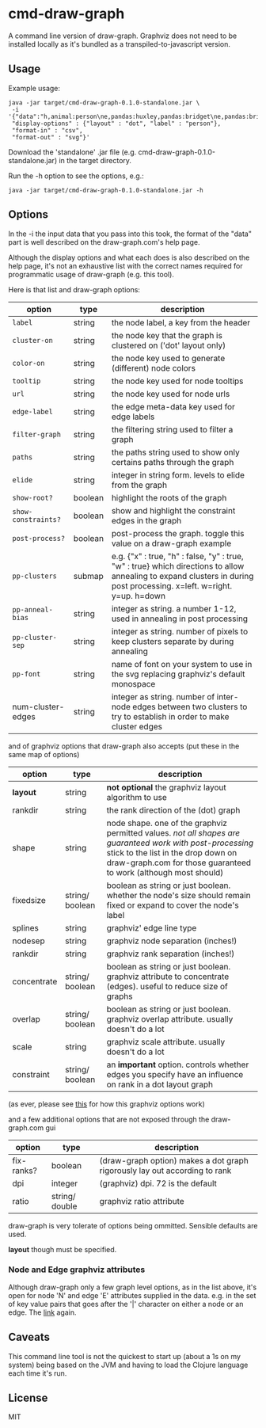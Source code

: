 # cmd-draw-graph

A command line version of draw-graph. Graphviz does not need to be installed locally as it's bundled as a transpiled-to-javascript version.

## Usage

Example usage:

    java -jar target/cmd-draw-graph-0.1.0-standalone.jar \
     -i     '{"data":"h,animal:person\ne,pandas:huxley,pandas:bridget\ne,pandas:bridget,pandas:max",
     "display-options" : {"layout" : "dot", "label" : "person"},
     "format-in" : "csv",
     "format-out" : "svg"}'

Download the 'standalone' .jar file (e.g. cmd-draw-graph-0.1.0-standalone.jar) in the target directory.

Run the -h option to see the options, e.g.:

    java -jar target/cmd-draw-graph-0.1.0-standalone.jar -h


## Options

In the -i the input data that you pass into this took, the format of the "data" part is well described on the draw-graph.com's help page.

Although the display options and what each does is also described on the help page, it's not an exhaustive list with the correct names required for programmatic usage of draw-graph (e.g. this tool).


Here is that list and draw-graph options:

| option | type | description |
|--------|------|-------------|
| `label` | string | the node label, a key from the header |
| `cluster-on`| string | the node key that the graph is clustered on ('dot' layout only) |
| `color-on` | string | the node key used to generate (different) node colors |
| `tooltip` | string | the node key used for node tooltips |
| `url` | string | the node key used for node urls |
| `edge-label` | string | the edge meta-data key used for edge labels |
| `filter-graph` | string | the filtering string used to filter a graph |
| `paths` | string | the paths string used to show only certains paths through the graph |
| `elide` | string | integer in string form. levels to elide from the graph |
| `show-root?` | boolean | highlight the roots of the graph |
| `show-constraints?` | boolean | show and highlight the constraint edges in the graph |
| `post-process?` | boolean | post-process the graph. toggle this value on a draw-graph example |
| `pp-clusters` | submap | e.g. {"x" : true, "h" : false, "y" : true, "w" : true} which directions to allow annealing to expand clusters in during post processing. x=left. w=right. y=up. h=down |
| `pp-anneal-bias` | string | integer as string. a number 1-12, used in annealing in post processing |
| `pp-cluster-sep` | string | integer as string. number of pixels to keep clusters separate by during annealing |
| `pp-font` | string | name of font on your system to use in the svg replacing graphviz's default monospace |
| num-cluster-edges | string | integer as string. number of inter-node edges between two clusters to try to establish in order to make cluster edges |

and of graphviz options that draw-graph also accepts (put these in the same map of options)

| option | type | description |
|--------|------|-------------|
| **layout** | string | **not optional** the graphviz layout algorithm to use |
| rankdir| string | the rank direction of the (dot) graph |
| shape | string | node shape. one of the graphviz permitted values. *not all shapes are guaranteed work with post-processing* stick to the list in the drop down on draw-graph.com for those guaranteed to work (although most should) |
| fixedsize | string/ boolean | boolean as string or just boolean. whether the node's size should remain fixed or expand to cover the node's label |
| splines | string | graphviz' edge line type |
| nodesep | string | graphviz node separation (inches!) |
| rankdir | string | graphviz rank separation (inches!) |
| concentrate | string/ boolean | boolean as string or just boolean. graphviz attribute to concentrate (edges). useful to reduce size of graphs |
| overlap | string/ boolean | boolean as string or just boolean. graphviz overlap attribute. usually doesn't do a lot |
| scale | string | graphviz scale attribute. usually doesn't do a lot |
| constraint | string/ boolean | an **important** option. controls whether edges you specify have an influence on rank in a dot layout graph |

(as ever, please see [this](https://www.graphviz.org/doc/info/attrs.html) for how this graphviz options work)

and a few additional options that are not exposed through the draw-graph.com gui

| option | type | description |
|--------|------|-------------|
| fix-ranks? | boolean | (draw-graph option) makes a dot graph rigorously lay out according to rank |
| dpi | integer | (graphviz) dpi. 72 is the default |
| ratio | string/ double | graphviz ratio attribute |


draw-graph is very tolerate of options being ommitted. Sensible defaults are used.

**layout** though must be specified.


### Node and Edge graphviz attributes

Although draw-graph only a few graph level options, as in the list above, it's open for node 'N' and edge 'E' attributes supplied in the data. e.g. in the set of key value pairs that goes after the '|' character on either a node or an edge. The [link](https://www.graphviz.org/doc/info/attrs.html) again.

## Caveats

This command line tool is not the quickest to start up (about a 1s on my system) being based on the JVM and having to load the Clojure language each time it's run.

## License

MIT
